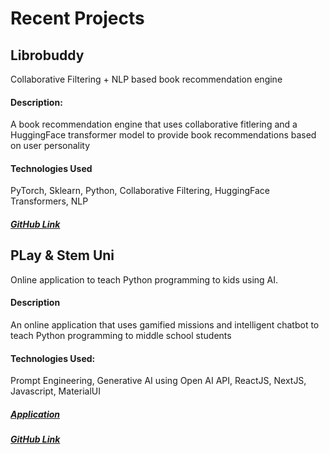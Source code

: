 # Recent Projects
## Librobuddy 
Collaborative Filtering + NLP based book recommendation engine
#### Description: 
A book recommendation engine that uses collaborative fitlering and a HuggingFace transformer model to provide book recommendations based on user personality
#### Technologies Used
PyTorch, Sklearn, Python, Collaborative Filtering, HuggingFace Transformers, NLP

##### [GitHub Link](https://github.com/siddhantgithub/LibroBuddy)

## PLay & Stem Uni
Online application to teach Python programming to kids using AI. 

#### Description
An online application that uses gamified missions and intelligent chatbot to teach Python programming to middle school students 

#### Technologies Used:
Prompt Engineering, Generative AI using Open AI API, ReactJS, NextJS, Javascript, MaterialUI

##### [Application](https://uni.playandstem.com)
##### [GitHub Link](https://github.com/siddhantgithub/PlayAndStem)
